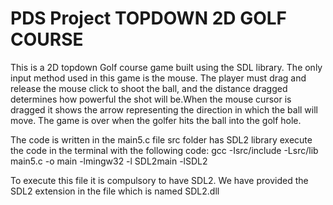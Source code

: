 # PDS Project TOPDOWN 2D GOLF COURSE
This is a 2D topdown Golf course game built using the SDL library. The only input method used in this game is the mouse. The player must drag and release the mouse click to shoot the ball, and the distance dragged determines how powerful the shot will be.When the mouse cursor is dragged it shows the arrow representing the direction in which the ball will move. The game is over when the golfer hits the ball into the golf hole. 

The code is written in the main5.c file 
src folder has SDL2 library
execute the code in the terminal with the following code: gcc -Isrc/include -Lsrc/lib main5.c -o main -lmingw32 -l SDL2main -lSDL2

To execute this file it is compulsory to have SDL2.
We have provided the SDL2 extension in the file which is named SDL2.dll

